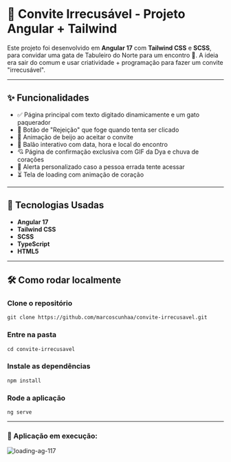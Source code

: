 # 💌 Convite Irrecusável - Projeto Angular + Tailwind

Este projeto foi desenvolvido em **Angular 17** com **Tailwind CSS** e **SCSS**, para convidar uma gata de Tabuleiro do Norte para um encontro 🥂. A ideia era sair do comum e usar criatividade + programação para fazer um convite "irrecusável".

---

## ✨ Funcionalidades

- ✅ Página principal com texto digitado dinamicamente e um gato paquerador
- 💞 Botão de "Rejeição" que foge quando tenta ser clicado
- 💋 Animação de beijo ao aceitar o convite
- 📅 Balão interativo com data, hora e local do encontro
- 💘 Página de confirmação exclusiva com GIF da Dya e chuva de corações
- 🚫 Alerta personalizado caso a pessoa errada tente acessar
- ⏳ Tela de loading com animação de coração

---

## 🚀 Tecnologias Usadas

- **Angular 17**
- **Tailwind CSS**
- **SCSS**
- **TypeScript**
- **HTML5**

---

## 🛠️ Como rodar localmente

### Clone o repositório

```
git clone https://github.com/marcoscunhaa/convite-irrecusavel.git
```

### Entre na pasta

```
cd convite-irrecusavel
```

### Instale as dependências

```
npm install
```

### Rode a aplicação

```
ng serve
```

---

### 🎯 Aplicação em execução:

![loading-ag-117](assets/app.gif "application")


